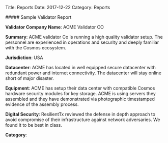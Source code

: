 Title: Reports
Date: 2017-12-22
Category: Reports

<link rel="stylesheet" href="https://cdnjs.cloudflare.com/ajax/libs/font-awesome/4.7.0/css/font-awesome.min.css">
##### Sample Validator Report 


**Validator Company Name**: ACME Validator CO

**Summary**: ACME validator Co is running a high quality validator setup. The personnel are experienced in operations and security and deeply familiar with the Cosmos ecosystem.

**Jurisdiction**: USA

**Datacenter**: ACME has located in well equipped secure datacenter with redundant power and internet connectivity. The datacenter will stay online short of major disaster.

**Equipment**: ACME has setup their data center with compatible Cosmos hardware security modules for key storage. ACME is using servers they assembled and they have demonstrated via photographic timestamped evidence of the assembly process.
 

**Digital Security**: ResilientTx reviewed the defense in depth approach to avoid compromise of their infrastructure against network adversaries. We found it to be best in class.

**Category**: 
<i class="fa fa-diamond"></i>
<i class="fa fa-diamond"></i>
<i class="fa fa-diamond"></i>
<i class="fa fa-diamond"></i>
<i class="fa fa-diamond"></i>


